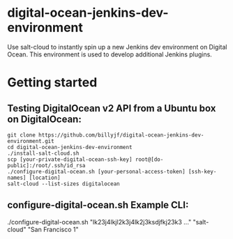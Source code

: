 # digital-ocean-jenkins-dev-environment
Use salt-cloud to instantly spin up a new Jenkins dev environment on Digital Ocean. This environment is used to develop additional Jenkins plugins.

# Getting started #

## Testing DigitalOcean v2 API from a Ubuntu box on DigitalOcean: ##

```
git clone https://github.com/billyjf/digital-ocean-jenkins-dev-environment.git
cd digital-ocean-jenkins-dev-environment
./install-salt-cloud.sh
scp [your-private-digital-ocean-ssh-key] root@[do-public]:/root/.ssh/id_rsa
./configure-digital-ocean.sh [your-personal-access-token] [ssh-key-names] [location]
salt-cloud --list-sizes digitalocean
```

## configure-digital-ocean.sh Example CLI: ##
./configure-digital-ocean.sh "lk23j4lkjl2k3j4lk2j3ksdjfkj23k3 ..." "salt-cloud" "San Francisco 1"
